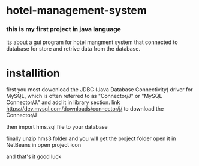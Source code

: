 # hotel-management-system


### this is my first project in java language



its about a gui program for hotel mangment system that connected to database for store and retrive data from the database.




# installition

first you most dowonload the JDBC (Java Database Connectivity) driver for MySQL, which is often referred to as "Connector/J" or "MySQL Connector/J." and add it in library section.
link https://dev.mysql.com/downloads/connector/j/ to download the Connector/J

then import hms.sql file to your database 

finally unzip hms3 folder and you will get the project folder open it in NetBeans in open project icon 

and that's it good luck 





